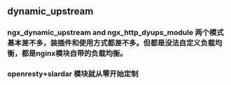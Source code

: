## dynamic_upstream

### ngx_dynamic_upstream and ngx_http_dyups_module 两个模式基本差不多，装插件和使用方式都差不多。但都是没法自定义负载均衡，都是nginx模块自带的负载均衡。

### openresty+slardar 模块就从零开始定制


